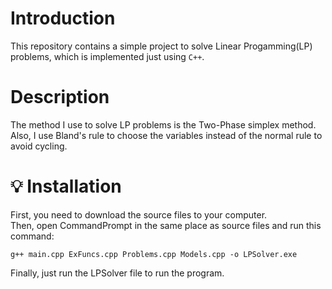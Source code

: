 # Introduction
This repository contains a simple project to solve Linear Progamming(LP) problems, which is implemented just using `C++`. <br>
# Description <br>
The method I use to solve LP problems is the Two-Phase simplex method. <br>
Also, I use Bland's rule to choose the variables instead of the normal rule to avoid cycling. <br>
# :bulb: Installation <br>
First, you need to download the source files to your computer. <br>
Then, open CommandPrompt in the same place as source files and run this command:
``` shell =
g++ main.cpp ExFuncs.cpp Problems.cpp Models.cpp -o LPSolver.exe
```
Finally, just run the LPSolver file to run the program.
